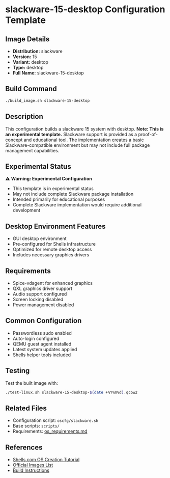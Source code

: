 # slackware-15-desktop Configuration Template

## Image Details
- **Distribution:** slackware
- **Version:** 15
- **Variant:** desktop
- **Type:** desktop
- **Full Name:** slackware-15-desktop

## Build Command
```bash
./build_image.sh slackware-15-desktop
```

## Description
This configuration builds a slackware 15 system with desktop. **Note: This is an experimental template.** Slackware support is provided as a proof-of-concept and educational tool. The implementation creates a basic Slackware-compatible environment but may not include full package management capabilities.

## Experimental Status
⚠️ **Warning: Experimental Configuration**
- This template is in experimental status
- May not include complete Slackware package installation
- Intended primarily for educational purposes
- Complete Slackware implementation would require additional development

## Desktop Environment Features
- GUI desktop environment
- Pre-configured for Shells infrastructure
- Optimized for remote desktop access
- Includes necessary graphics drivers

## Requirements
- Spice-vdagent for enhanced graphics
- QXL graphics driver support
- Audio support configured
- Screen locking disabled
- Power management disabled

## Common Configuration
- Passwordless sudo enabled
- Auto-login configured
- QEMU guest agent installed
- Latest system updates applied
- Shells helper tools included

## Testing
Test the built image with:
```bash
./test-linux.sh slackware-15-desktop-$(date +%Y%m%d).qcow2
```

## Related Files
- Configuration script: `oscfg/slackware.sh`
- Base scripts: `scripts/`
- Requirements: [os_requirements.md](../os_requirements.md)

## References
- [Shells.com OS Creation Tutorial](../docs/shells-os-creation-tutorial.md)
- [Official Images List](../official_images.txt)
- [Build Instructions](../README.md)
